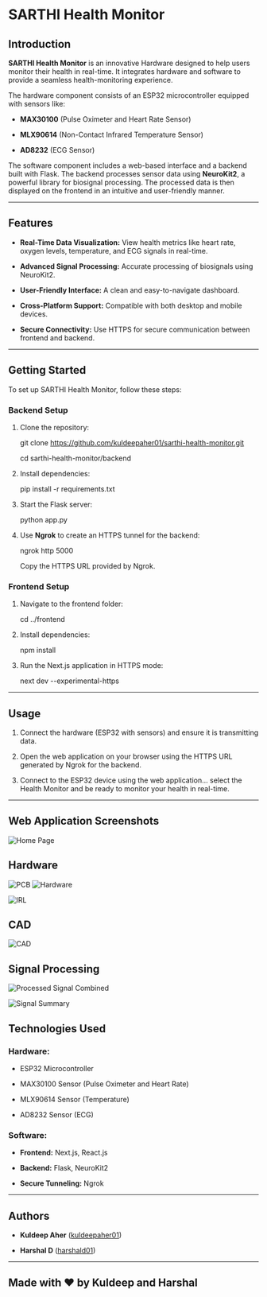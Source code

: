 
# SARTHI Health Monitor

## Introduction

**SARTHI Health Monitor** is an innovative Hardware designed to help users monitor their health in real-time. It integrates hardware and software to provide a seamless health-monitoring experience.

The hardware component consists of an ESP32 microcontroller equipped with sensors like:

-   **MAX30100** (Pulse Oximeter and Heart Rate Sensor)
    
-   **MLX90614** (Non-Contact Infrared Temperature Sensor)
    
-   **AD8232** (ECG Sensor)
    

The software component includes a web-based interface and a backend built with Flask. The backend processes sensor data using **NeuroKit2**, a powerful library for biosignal processing. The processed data is then displayed on the frontend in an intuitive and user-friendly manner.

----------

## Features

-   **Real-Time Data Visualization:** View health metrics like heart rate, oxygen levels, temperature, and ECG signals in real-time.
    
-   **Advanced Signal Processing:** Accurate processing of biosignals using NeuroKit2.
    
-   **User-Friendly Interface:** A clean and easy-to-navigate dashboard.
    
-   **Cross-Platform Support:** Compatible with both desktop and mobile devices.
    
-   **Secure Connectivity:** Use HTTPS for secure communication between frontend and backend.
    

----------

## Getting Started

To set up SARTHI Health Monitor, follow these steps:

### Backend Setup

1.  Clone the repository:
    
    git clone https://github.com/kuldeepaher01/sarthi-health-monitor.git
    
    cd sarthi-health-monitor/backend
    
2.  Install dependencies:
    
    pip install -r requirements.txt
    
3.  Start the Flask server:
    
    python app.py
    
4.  Use **Ngrok** to create an HTTPS tunnel for the backend:
    
    ngrok http 5000
    
    Copy the HTTPS URL provided by Ngrok.
    

### Frontend Setup

1.  Navigate to the frontend folder:
    
    cd ../frontend
    
2.  Install dependencies:
    
    npm install
    
3.  Run the Next.js application in HTTPS mode:
    
    next dev --experimental-https
    

----------

## Usage

1.  Connect the hardware (ESP32 with sensors) and ensure it is transmitting data.
    
2.  Open the web application on your browser using the HTTPS URL generated by Ngrok for the backend.
    
3. Connect to the ESP32 device using the web application... select the Health Monitor and be ready to monitor your health in real-time.

----------

## Web Application Screenshots

![Home Page](https://github.com/kuldeepaher01/Saarthi-Health-Monitoring/blob/main/docs/Group%2013.png)

## Hardware
![PCB](https://github.com/kuldeepaher01/Saarthi-Health-Monitoring/blob/main/docs/pcb.png)
![Hardware](https://github.com/kuldeepaher01/Saarthi-Health-Monitoring/blob/main/docs/exploded_front.jpg)

![IRL](https://github.com/kuldeepaher01/Saarthi-Health-Monitoring/blob/main/docs/irl_opened.jpg)

## CAD

![CAD](https://github.com/kuldeepaher01/Saarthi-Health-Monitoring/blob/main/docs/cad.png)

## Signal Processing

![Processed Signal Combined](https://github.com/kuldeepaher01/Saarthi-Health-Monitoring/blob/main/docs/output.png)

![Signal Summary](https://github.com/kuldeepaher01/Saarthi-Health-Monitoring/blob/main/docs/wet_electrode_signal_combined.png)


## Technologies Used

### Hardware:

-   ESP32 Microcontroller
    
-   MAX30100 Sensor (Pulse Oximeter and Heart Rate)
    
-   MLX90614 Sensor (Temperature)
    
-   AD8232 Sensor (ECG)
    

### Software:

-   **Frontend:** Next.js, React.js
    
-   **Backend:** Flask, NeuroKit2
    
-   **Secure Tunneling:** Ngrok
    


----------

## Authors

-   **Kuldeep Aher** ([kuldeepaher01](https://github.com/kuldeepaher01))
    
-   **Harshal D** ([harshald01](https://github.com/harshald01))

----------

## Made with ❤️ by Kuldeep and Harshal
